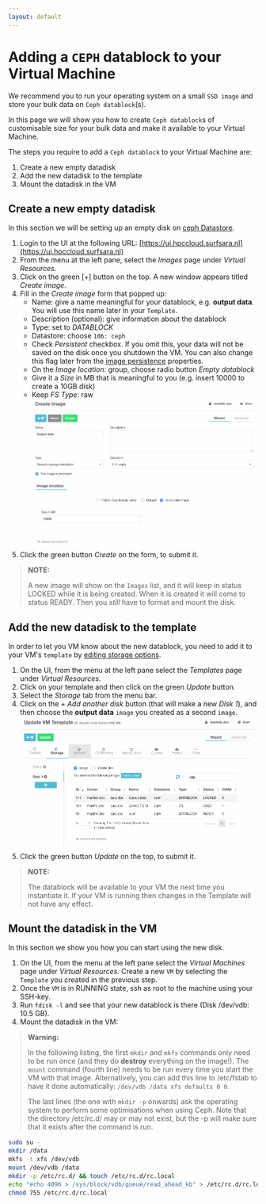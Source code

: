 ```yaml
---
layout: default
---
```


# Adding a `CEPH` datablock to your Virtual Machine

We recommend you to run your operating system on a small `SSD image` and store your bulk data on `Ceph datablock`(s). 

In this page we will show you how to create `Ceph datablock`s of customisable size for your bulk data and make it available to your Virtual Machine.

The steps you require to add a `Ceph datablock` to your Virtual Machine are:

1. Create a new empty datadisk
2. Add the new datadisk to the template
3. Mount the datadisk in the VM

## Create a new empty datadisk

In this section we will be setting up an empty disk on [ceph Datastore](image_storage).

1. Login to the UI at the following URL: [https://ui.hpccloud.surfsara.nl](https://ui.hpccloud.surfsara.nl)
2. From the menu at the left pane, select the *Images* page under *Virtual Resources*.
3. Click on the green [+] button on the top. A new window appears titled *Create image*.
4. Fill in the *Create image* form that popped up:
	* Name: give a name meaningful for your datablock, e.g. **output data**. You will use this name later in your `Template`.
	* Description (optional): give information about the datablock
    * Type: set to *DATABLOCK*
    * Datastore: choose `106: ceph`
    * Check *Persistent* checkbox. If you omit this, your data will not be saved on the disk once you shutdown the VM. You can also change this flag later from the [image persistence](image_persistence) properties.
    * On the _Image location:_ group, choose radio button _Empty datablock_
    * Give it a _Size_ in MB that is meaningful to you (e.g. insert 10000 to create a 10GB disk)
    * Keep _FS Type_: raw 
![add_datablock](images/add_datablock.png)
5. Click the green button *Create* on the form, to submit it. 

>**NOTE:**
>
>A new image will show on the `Images` list, and it will keep in status LOCKED while it is being created. When it is created it will come to status READY. Then you *still* have to format and mount the disk.


## Add the new datadisk to the template

In order to let you VM know about the new datablock, you need to add it to your VM's `template` by [editing storage options](customize-vm-storage).

1. On the UI, from the menu at the left pane select the *Templates* page under *Virtual Resources*. 
2. Click on your template and then click on the green *Update* button.
3. Select the *Storage* tab from the menu bar.
4. Click on the _+ Add another disk_ button (that will make a new _Disk 1_), and then choose the **output data** `image` you created as a second `image`.
![template_add_datablock](images/template_add_datablock.png)
5. Click the green button *Update* on the top, to submit it.

>**NOTE:**
>
>The datablock will be available to your VM the next time you instantiate it. If your VM is running then changes in the Template will not have any effect.


## Mount the datadisk in the VM

In this section we show you how you can start using the new disk.

1. On the UI, from the menu at the left pane select the *Virtual Machines* page under *Virtual Resources*. Create a new `VM` by selecting the `Template` you created in the previous step. 
2. Once the `VM` is in RUNNING state, ssh as root to the machine using your SSH-key. 
3. Run `fdisk -l` and see that your new datablock is there (Disk /dev/vdb: 10.5 GB).
4. Mount the datadisk in the VM:

>**Warning:**
>
>In the following listing, the first `mkdir` and `mkfs` commands only need to be run once (and they do **destroy** everything on the image!). The `mount` command (fourth line) needs to be run every time you start the VM with that image. Alternatively, you can add this line to /etc/fstab to have it done automatically: `/dev/vdb /data xfs defaults 0 0`. 
>
>The last lines (the one with `mkdir -p` onwards) ask the operating system to perform some optimisations when using Ceph. Note that the directory /etc/rc.d/ may or may not exist, but the -p will make sure that it exists after the command is run.

```sh
sudo su -
mkdir /data  
mkfs -t xfs /dev/vdb  
mount /dev/vdb /data
mkdir -p /etc/rc.d/ && touch /etc/rc.d/rc.local
echo "echo 4096 > /sys/block/vdb/queue/read_ahead_kb" > /etc/rc.d/rc.local
chmod 755 /etc/rc.d/rc.local
```

